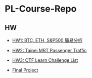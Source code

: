 # PL-Course-Repo


## HW
- [HW1: BTC, ETH, S&P500 簡易分析](https://colab.research.google.com/drive/1nBrJz60EWjaKzBEEQdKPRkTY6ivBxwvM?usp=sharing)
- [HW2: Taipei MRT Passenger Traffic](https://colab.research.google.com/drive/1FVXpsJRzt5xxHYpMvSPDCWWj_QGjD4pQ?usp=sharing)
- [HW3: CTF Learn Challenge List](https://github.com/patty111/PL-Course-Repo/blob/main/hw3/hw3.ipynb)

- [Final Project](https://youtu.be/GJ6T9-d4Prw)
